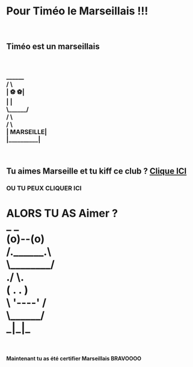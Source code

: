 <html> 
<head> 
      <body>
<h1> Pour Timéo le Marseillais !!!</h1><br><h2>Timéo est un marseillais</h2><br>
<h3>  ______<br>
     /      \<br>
    |  ⚽ ⚽|  <br>
    |        |<br>
     \______/<br>
     /      \<br>
    /        \<br>
   | MARSEILLE|<br>
   |__________| </h3><br>
   <h2>Tu aimes Marseille et tu kiff ce club ? <a href="https://theuselessweb.com/"> Clique ICI</a></h2>
   <h3><a href)"https://www.youtube.com/watch?v=uXINOZPepIc">OU TU PEUX CLIQUER ICI</h3></a>
<h1> ALORS TU AS Aimer ?<br> 
       _    _    <br>
      (o)--(o)   <br>
     /.______.\  <br>
     \________/   <br>
    ./        \.  <br>
   ( .        . )  <br>
    \ '----' /  <br>
     \______/  <br>
      _|_|_ </h1> <br>

<h4>Maintenant tu as été certifier Marseillais BRAVOOOO </h4>

   </body>
</head>
</html>
